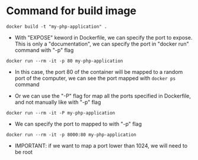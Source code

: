 # Command for build image
```
docker build -t "my-php-application" .
```

- With "EXPOSE" keword in Dockerfile, we can specify the port to expose. This is only a "documentation", we can specify the port in "docker run" command with "-p" flag
```
docker run --rm -it -p 80 my-php-application
```
- In this case, the port 80 of the container will be mapped to a random port of the computer, we can see the port mapped with `docker ps` command

- Or we can use the "-P" flag for map all the ports specified in Dockerfile, and not manually like with "-p" flag
```
docker run --rm -it -P my-php-application
```

- We can specify the port to mapped to with "-p" flag
```
docker run --rm -it -p 8000:80 my-php-application
```

- IMPORTANT: if we want to map a port lower than 1024, we will need to be root
